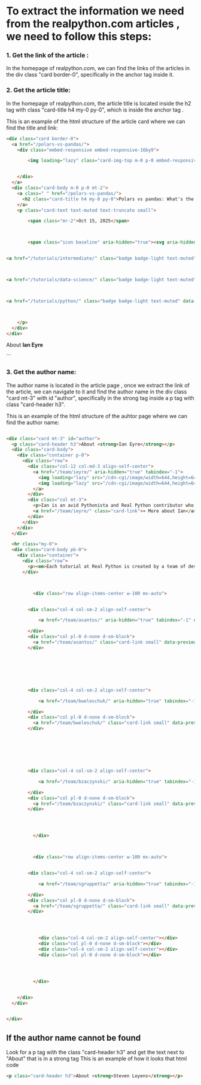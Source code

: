 # To extract the information we need from the realpython.com articles , we need to follow this steps:
### 1. Get the link of the article :
In the homepage of realpython.com, we can find the links of the articles in the div class "card border-0", specifically in the anchor tag <a> inside it.

### 2. Get the article title:
In the homepage of realpython.com, the article title is located inside the h2 tag with class "card-title h4 my-0 py-0", which is inside the anchor tag <a>.

This is an example of the html structure of the article card where we can find the title and link:
```html
<div class="card border-0">
  <a href="/polars-vs-pandas/">
    <div class="embed-responsive embed-responsive-16by9">

        <img loading="lazy" class="card-img-top m-0 p-0 embed-responsive-item rounded" style="object-fit: contain; background: #ffc873;" alt="Polars vs pandas: What's the Difference?" src="https://files.realpython.com/media/Polars-vs-Pandas_Watermarked.0021a1a79975.jpg" width="1920" height="1080" srcset="/cdn-cgi/image/width=480,format=auto/https://files.realpython.com/media/Polars-vs-Pandas_Watermarked.0021a1a79975.jpg 480w, /cdn-cgi/image/width=640,format=auto/https://files.realpython.com/media/Polars-vs-Pandas_Watermarked.0021a1a79975.jpg 640w, /cdn-cgi/image/width=960,format=auto/https://files.realpython.com/media/Polars-vs-Pandas_Watermarked.0021a1a79975.jpg 960w, /cdn-cgi/image/width=1920,format=auto/https://files.realpython.com/media/Polars-vs-Pandas_Watermarked.0021a1a79975.jpg 1920w" sizes="(min-width: 1200px) 330px, (min-width: 1000px) 290px, (min-width: 780px) 330px, (min-width: 580px) 510px, calc(100vw - 30px)">


    </div>
  </a>
  <div class="card-body m-0 p-0 mt-2">
    <a class=" " href="/polars-vs-pandas/">
      <h2 class="card-title h4 my-0 py-0">Polars vs pandas: What's the Difference?</h2>
    </a>
    <p class="card-text text-muted text-truncate small">

        <span class="mr-2">Oct 15, 2025</span>



        <span class="icon baseline" aria-hidden="true"><svg aria-hidden="true"><use href="/static/icons.0fae35ff985f.svg#@category"></use></svg></span>


<a href="/tutorials/intermediate/" class="badge badge-light text-muted" data-previewable="">intermediate</a>



<a href="/tutorials/data-science/" class="badge badge-light text-muted" data-previewable="">data-science</a>



<a href="/tutorials/python/" class="badge badge-light text-muted" data-previewable="">python</a>



    </p>
  </div>
</div>
```


<div class="card mt-3" id="author">
  <p class="card-header h3">About <strong>Ian Eyre</strong></p>
```

### 3. Get the author name:
The author name is located in the article page , once we extract the link of the article, we can navigate to it and find the author name in the div class "card mt-3" with id "author", specifically in the strong tag inside a p tag with class "card-header h3".

This is an example of the html structure of the auhtor page where we can find the author name:
``` html

<div class="card mt-3" id="author">
  <p class="card-header h3">About <strong>Ian Eyre</strong></p>
  <div class="card-body">
    <div class="container p-0">
      <div class="row">
        <div class="col-12 col-md-3 align-self-center">
          <a href="/team/ieyre/" aria-hidden="true" tabindex="-1">
            <img loading="lazy" src="/cdn-cgi/image/width=644,height=644,fit=crop,gravity=auto,format=auto/https://files.realpython.com/media/Me_at_Graceland.f88418f34d62.fa6f5ab743da.png" srcset="/cdn-cgi/image/width=161,height=161,fit=crop,gravity=auto,format=auto/https://files.realpython.com/media/Me_at_Graceland.f88418f34d62.fa6f5ab743da.png 161w, /cdn-cgi/image/width=214,height=214,fit=crop,gravity=auto,format=auto/https://files.realpython.com/media/Me_at_Graceland.f88418f34d62.fa6f5ab743da.png 214w, /cdn-cgi/image/width=322,height=322,fit=crop,gravity=auto,format=auto/https://files.realpython.com/media/Me_at_Graceland.f88418f34d62.fa6f5ab743da.png 322w, /cdn-cgi/image/width=644,height=644,fit=crop,gravity=auto,format=auto/https://files.realpython.com/media/Me_at_Graceland.f88418f34d62.fa6f5ab743da.png 644w" sizes="(min-width: 580px) 154px, calc(33.08vw - 24px)" width="644" height="644" style="background: #a6b96f;" class="d-block d-md-none rounded-circle img-fluid w-33 mb-0 mx-auto" alt="Ian Eyre">
            <img loading="lazy" src="/cdn-cgi/image/width=644,height=644,fit=crop,gravity=auto,format=auto/https://files.realpython.com/media/Me_at_Graceland.f88418f34d62.fa6f5ab743da.png" srcset="/cdn-cgi/image/width=161,height=161,fit=crop,gravity=auto,format=auto/https://files.realpython.com/media/Me_at_Graceland.f88418f34d62.fa6f5ab743da.png 161w, /cdn-cgi/image/width=214,height=214,fit=crop,gravity=auto,format=auto/https://files.realpython.com/media/Me_at_Graceland.f88418f34d62.fa6f5ab743da.png 214w, /cdn-cgi/image/width=322,height=322,fit=crop,gravity=auto,format=auto/https://files.realpython.com/media/Me_at_Graceland.f88418f34d62.fa6f5ab743da.png 322w, /cdn-cgi/image/width=644,height=644,fit=crop,gravity=auto,format=auto/https://files.realpython.com/media/Me_at_Graceland.f88418f34d62.fa6f5ab743da.png 644w" sizes="(min-width: 1200px) 140px, calc(-1.5vw + 137px)" width="644" height="644" style="background: #a6b96f;" class="d-none d-md-block rounded-circle img-fluid w-100 mb-0" alt="Ian Eyre">
          </a>
        </div>
        <div class="col mt-3">
          <p>Ian is an avid Pythonista and Real Python contributor who loves to learn and teach others.</p>
          <a href="/team/ieyre/" class="card-link">» More about Ian</a>
        </div>
      </div>
    </div>
  </div>

  <hr class="my-0">
  <div class="card-body pb-0">
    <div class="container">
      <div class="row">
        <p><em>Each tutorial at Real Python is created by a team of developers so that it meets our high quality standards. The team members who worked on this tutorial are:</em></p>
      </div>



          <div class="row align-items-center w-100 mx-auto">


        <div class="col-4 col-sm-2 align-self-center">

            <a href="/team/asantos/" aria-hidden="true" tabindex="-1" data-previewable=""><img loading="lazy" src="/cdn-cgi/image/width=500,height=500,fit=crop,gravity=auto,format=auto/https://files.realpython.com/media/Aldren_Santos_Real_Python.6b0861d8b841.png" srcset="/cdn-cgi/image/width=125,height=125,fit=crop,gravity=auto,format=auto/https://files.realpython.com/media/Aldren_Santos_Real_Python.6b0861d8b841.png 125w, /cdn-cgi/image/width=166,height=166,fit=crop,gravity=auto,format=auto/https://files.realpython.com/media/Aldren_Santos_Real_Python.6b0861d8b841.png 166w, /cdn-cgi/image/width=250,height=250,fit=crop,gravity=auto,format=auto/https://files.realpython.com/media/Aldren_Santos_Real_Python.6b0861d8b841.png 250w, /cdn-cgi/image/width=500,height=500,fit=crop,gravity=auto,format=auto/https://files.realpython.com/media/Aldren_Santos_Real_Python.6b0861d8b841.png 500w" sizes="(min-width: 1200px) 73px, (min-width: 780px) calc(-0.75vw + 69px), (min-width: 580px) 43px, calc(33.46vw - 64px)" width="500" height="500" style="background: #d2cec3;" class="rounded-circle img-fluid w-100" alt="Aldren Santos"></a>

        </div>
        <div class="col pl-0 d-none d-sm-block">
          <a href="/team/asantos/" class="card-link small" data-previewable=""><p>Aldren</p></a>
        </div>







        <div class="col-4 col-sm-2 align-self-center">

            <a href="/team/bweleschuk/" aria-hidden="true" tabindex="-1" data-previewable=""><img loading="lazy" src="/cdn-cgi/image/width=320,height=320,fit=crop,gravity=auto,format=auto/https://files.realpython.com/media/IMG_3324_1.50b309355fc1.jpg" srcset="/cdn-cgi/image/width=80,height=80,fit=crop,gravity=auto,format=auto/https://files.realpython.com/media/IMG_3324_1.50b309355fc1.jpg 80w, /cdn-cgi/image/width=106,height=106,fit=crop,gravity=auto,format=auto/https://files.realpython.com/media/IMG_3324_1.50b309355fc1.jpg 106w, /cdn-cgi/image/width=160,height=160,fit=crop,gravity=auto,format=auto/https://files.realpython.com/media/IMG_3324_1.50b309355fc1.jpg 160w, /cdn-cgi/image/width=320,height=320,fit=crop,gravity=auto,format=auto/https://files.realpython.com/media/IMG_3324_1.50b309355fc1.jpg 320w" sizes="(min-width: 1200px) 73px, (min-width: 780px) calc(-0.75vw + 69px), (min-width: 580px) 43px, calc(33.46vw - 64px)" width="320" height="320" style="background: #d6d4ad;" class="rounded-circle img-fluid w-100" alt="Brenda Weleschuk"></a>

        </div>
        <div class="col pl-0 d-none d-sm-block">
          <a href="/team/bweleschuk/" class="card-link small" data-previewable=""><p>Brenda</p></a>
        </div>







        <div class="col-4 col-sm-2 align-self-center">

            <a href="/team/bzaczynski/" aria-hidden="true" tabindex="-1" data-previewable=""><img loading="lazy" src="/cdn-cgi/image/width=1694,height=1694,fit=crop,gravity=auto,format=auto/https://files.realpython.com/media/coders_lab_2109368.259b1599fbee.jpg" srcset="/cdn-cgi/image/width=423,height=423,fit=crop,gravity=auto,format=auto/https://files.realpython.com/media/coders_lab_2109368.259b1599fbee.jpg 423w, /cdn-cgi/image/width=564,height=564,fit=crop,gravity=auto,format=auto/https://files.realpython.com/media/coders_lab_2109368.259b1599fbee.jpg 564w, /cdn-cgi/image/width=847,height=847,fit=crop,gravity=auto,format=auto/https://files.realpython.com/media/coders_lab_2109368.259b1599fbee.jpg 847w, /cdn-cgi/image/width=1694,height=1694,fit=crop,gravity=auto,format=auto/https://files.realpython.com/media/coders_lab_2109368.259b1599fbee.jpg 1694w" sizes="(min-width: 1200px) 73px, (min-width: 780px) calc(-0.75vw + 69px), (min-width: 580px) 43px, calc(33.46vw - 64px)" width="1694" height="1694" style="background: #dadada;" class="rounded-circle img-fluid w-100" alt="Bartosz Zaczyński"></a>

        </div>
        <div class="col pl-0 d-none d-sm-block">
          <a href="/team/bzaczynski/" class="card-link small" data-previewable=""><p>Bartosz</p></a>
        </div>




          </div>



          <div class="row align-items-center w-100 mx-auto">


        <div class="col-4 col-sm-2 align-self-center">

            <a href="/team/sgruppetta/" aria-hidden="true" tabindex="-1" data-previewable=""><img loading="lazy" src="/cdn-cgi/image/width=400,height=400,fit=crop,gravity=auto,format=auto/https://files.realpython.com/media/Stephen_inside_2_BW_2_square_crop_2_low_res_2_copy.4a7e2d8bc19c.png" srcset="/cdn-cgi/image/width=100,height=100,fit=crop,gravity=auto,format=auto/https://files.realpython.com/media/Stephen_inside_2_BW_2_square_crop_2_low_res_2_copy.4a7e2d8bc19c.png 100w, /cdn-cgi/image/width=133,height=133,fit=crop,gravity=auto,format=auto/https://files.realpython.com/media/Stephen_inside_2_BW_2_square_crop_2_low_res_2_copy.4a7e2d8bc19c.png 133w, /cdn-cgi/image/width=200,height=200,fit=crop,gravity=auto,format=auto/https://files.realpython.com/media/Stephen_inside_2_BW_2_square_crop_2_low_res_2_copy.4a7e2d8bc19c.png 200w, /cdn-cgi/image/width=400,height=400,fit=crop,gravity=auto,format=auto/https://files.realpython.com/media/Stephen_inside_2_BW_2_square_crop_2_low_res_2_copy.4a7e2d8bc19c.png 400w" sizes="(min-width: 1200px) 73px, (min-width: 780px) calc(-0.75vw + 69px), (min-width: 580px) 43px, calc(33.46vw - 64px)" width="400" height="400" style="background: #e7e7e7;" class="rounded-circle img-fluid w-100" alt="Stephen Gruppetta"></a>

        </div>
        <div class="col pl-0 d-none d-sm-block">
          <a href="/team/sgruppetta/" class="card-link small" data-previewable=""><p>Stephen</p></a>
        </div>




            <div class="col-4 col-sm-2 align-self-center"></div>
            <div class="col pl-0 d-none d-sm-block"></div>
            <div class="col-4 col-sm-2 align-self-center"></div>
            <div class="col pl-0 d-none d-sm-block"></div>




          </div>


    </div>
  </div>


</div>

```
## If the author name cannot be found
Look for a p tag with the class "card-header h3" and get the text next to "About" that is in a strong tag
This is an example of how it looks that html code
```html
<p class="card-header h3">About <strong>Steven Loyens</strong></p>
```
